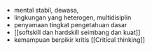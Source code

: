 - mental stabil, dewasa,
- lingkungan yang heterogen, multidisiplin
- penyamaan tingkat pengetahuan dasar
- [[softskill dan hardskill seimbang dan kuat]]
- kemampuan berpikir kritis [[Critical thinking]]